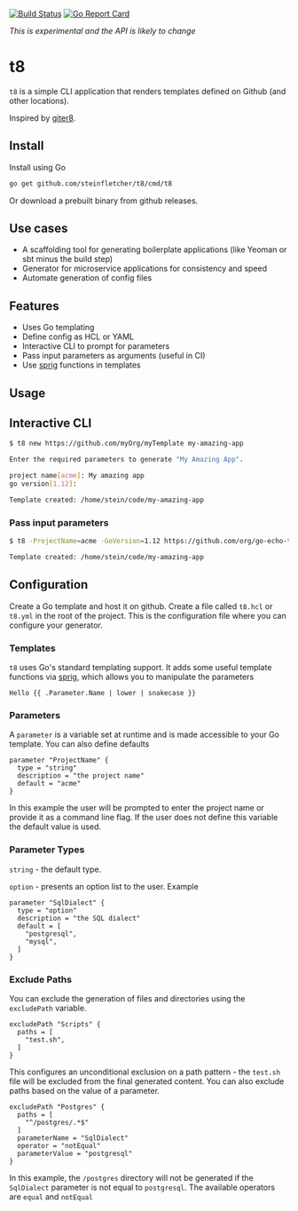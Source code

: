 [![Build Status](https://travis-ci.com/steinfletcher/t8.svg?token=iwqcySR3NwvVKvZeyk52&branch=master)](https://travis-ci.com/steinfletcher/t8)
[![Go Report Card](https://goreportcard.com/badge/github.com/steinfletcher/t8)](https://goreportcard.com/report/github.com/steinfletcher/t8)

*This is experimental and the API is likely to change*

# t8

`t8` is a simple CLI application that renders templates defined on Github (and other locations).

Inspired by [giter8](http://www.foundweekends.org/giter8/).

## Install

Install using Go

```bash
go get github.com/steinfletcher/t8/cmd/t8
```

Or download a prebuilt binary from github releases.

## Use cases

* A scaffolding tool for generating boilerplate applications (like Yeoman or sbt minus the build step)
* Generator for microservice applications for consistency and speed 
* Automate generation of config files

## Features

* Uses Go templating
* Define config as HCL or YAML
* Interactive CLI to prompt for parameters
* Pass input parameters as arguments (useful in CI)
* Use [sprig](http://masterminds.github.io/sprig/) functions in templates 

## Usage

## Interactive CLI

```bash
$ t8 new https://github.com/myOrg/myTemplate my-amazing-app

Enter the required parameters to generate "My Amazing App".

project name[acme]: My amazing app
go version[1.12]: 

Template created: /home/stein/code/my-amazing-app
```

### Pass input parameters

```bash
$ t8 -ProjectName=acme -GoVersion=1.12 https://github.com/org/go-echo-template.t8 my-amazing-app

Template created: /home/stein/code/my-amazing-app
```

## Configuration

Create a Go template and host it on github. Create a file called `t8.hcl` or `t8.yml` in the root of the project. This is the configuration file where you can configure your generator.

### Templates

`t8` uses Go's standard templating support. It adds some useful template functions via [sprig](http://masterminds.github.io/sprig/), which allows you to manipulate the parameters

```gotemplate
Hello {{ .Parameter.Name | lower | snakecase }}
```

### Parameters

A `parameter` is a variable set at runtime and is made accessible to your Go template. You can also define defaults

```hcl
parameter "ProjectName" {
  type = "string"
  description = "the project name"
  default = "acme"
}
```

In this example the user will be prompted to enter the project name or provide it as a command line flag. If the user does not define this variable the default value is used.

### Parameter Types

`string` - the default type.

`option` - presents an option list to the user. Example

```hcl
parameter "SqlDialect" {
  type = "option"
  description = "the SQL dialect"
  default = [
    "postgresql",
    "mysql",
  ]
}
``` 

### Exclude Paths

You can exclude the generation of files and directories using the `excludePath` variable. 

```hcl
excludePath "Scripts" {
  paths = [
    "test.sh",
  ]
}
```

This configures an unconditional exclusion on a path pattern - the `test.sh` file will be excluded from the final generated content. You can also exclude paths based on the value of a parameter.

```hcl
excludePath "Postgres" {
  paths = [
    "^/postgres/.*$"
  ]
  parameterName = "SqlDialect"
  operator = "notEqual"
  parameterValue = "postgresql"
}
```

In this example, the `/postgres` directory will not be generated if the `SqlDialect` parameter is not equal to `postgresql`. The available operators are `equal` and `notEqual`
